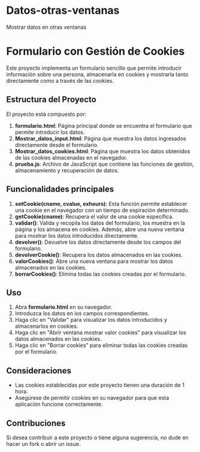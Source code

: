 # Datos-otras-ventanas
Mostrar datos en otras ventanas

# Formulario con Gestión de Cookies

Este proyecto implementa un formulario sencillo que permite introducir información sobre una persona, almacenarla en cookies y mostrarla tanto directamente como a través de las cookies.

## Estructura del Proyecto

El proyecto está compuesto por:

1. **formulario.html**: Página principal donde se encuentra el formulario que permite introducir los datos.
2. **Mostrar_datos_input.html**: Página que muestra los datos ingresados directamente desde el formulario.
3. **Mostrar_datos_cookies.html**: Página que muestra los datos obtenidos de las cookies almacenadas en el navegador.
4. **prueba.js**: Archivo de JavaScript que contiene las funciones de gestión, almacenamiento y recuperación de datos.

## Funcionalidades principales

1. **setCookie(cname, cvalue, exhours)**: Esta función permite establecer una cookie en el navegador con un tiempo de expiración determinado.
2. **getCookie(cname)**: Recupera el valor de una cookie específica.
3. **validar()**: Valida y recopila los datos del formulario, los muestra en la página y los almacena en cookies. Además, abre una nueva ventana para mostrar los datos introducidos directamente.
4. **devolver()**: Devuelve los datos directamente desde los campos del formulario.
5. **devolverCookie()**: Recupera los datos almacenados en las cookies.
6. **valorCookies()**: Abre una nueva ventana para mostrar los datos almacenados en las cookies.
7. **borrarCookies()**: Elimina todas las cookies creadas por el formulario.

## Uso

1. Abra **formulario.html** en su navegador.
2. Introduzca los datos en los campos correspondientes.
3. Haga clic en "Validar" para visualizar los datos introducidos y almacenarlos en cookies.
4. Haga clic en "Abrir ventana mostrar valor cookies" para visualizar los datos almacenados en las cookies.
5. Haga clic en "Borrar cookies" para eliminar todas las cookies creadas por el formulario.

## Consideraciones

- Las cookies establecidas por este proyecto tienen una duración de 1 hora.
- Asegúrese de permitir cookies en su navegador para que esta aplicación funcione correctamente.

## Contribuciones

Si desea contribuir a este proyecto o tiene alguna sugerencia, no dude en hacer un fork o abrir un issue.

